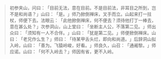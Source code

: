 > 初参夹山，问曰：​「目前无法，意在目前。不是目前法，非耳目之所到，岂不是和尚语？​」山曰：​「是。​」师乃掀倒禅床，叉手而立。山起来打一拄杖，师便下去。法眼云：​「此他掀倒禅床，何不便去？须待他打丁一棒去，意在甚么处？​」次参洞山，山上堂曰：​「坐断主人公，不落第二见。​」师出众曰：​「须知有一人不合伴。​」山曰：​「犹是第二见。​」师便掀倒禅床。山曰：​「老兄作么生？​」师曰：​「待某甲舌头烂，即向和尚道。​」后辞洞山拟入岭，山曰：​「善为。飞猿岭峻，好看。​」师良久，山召：​「通阇黎。​」师应诺。山曰：​「何不入岭去？​」师因有省，更不入岭。



